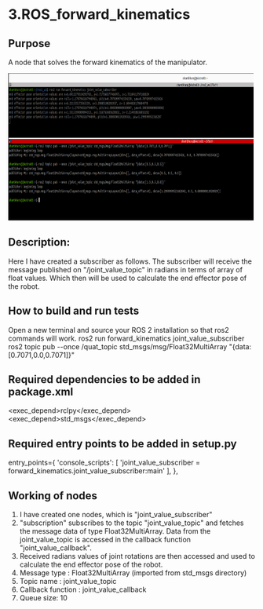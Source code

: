 # 3.ROS_forward_kinematics

## Purpose
A node that solves the forward kinematics of the manipulator.

<img src="results.png" alt="Logo" width="500" height="300">

## Description:
Here I have created a subscriber as follows.
The subscriber will receive the message published on "/joint_value_topic" in radians in
terms of array of float values. Which then will be used to calculate the end effector pose
of the robot.
## How to build and run tests
Open a new terminal and source your ROS 2 installation so that ros2 commands will
work.
ros2 run forward_kinematics joint_value_subscriber
ros2 topic pub --once /quat_topic std_msgs/msg/Float32MultiArray
"{data:[0.7071,0.0,0.7071]}"
## Required dependencies to be added in package.xml
<exec_depend>rclpy</exec_depend>
<exec_depend>std_msgs</exec_depend>
## Required entry points to be added in setup.py
entry_points={
'console_scripts': [
'joint_value_subscriber = forward_kinematics.joint_value_subscriber:main'
],
},
## Working of nodes
1. I have created one nodes, which is "joint_value_subscriber"
2. "subscription" subscribes to the topic "joint_value_topic" and fetches the
message data of type Float32MultiArray. Data from the joint_value_topic is
accessed in the callback function "joint_value_callback".
3. Received radians values of joint rotations are then accessed and used to
calculate the end effector pose of the robot.
4. Message type : Float32MultiArray (imported from std_msgs directory)
5. Topic name : joint_value_topic
6. Callback function : joint_value_callback
7. Queue size: 10
